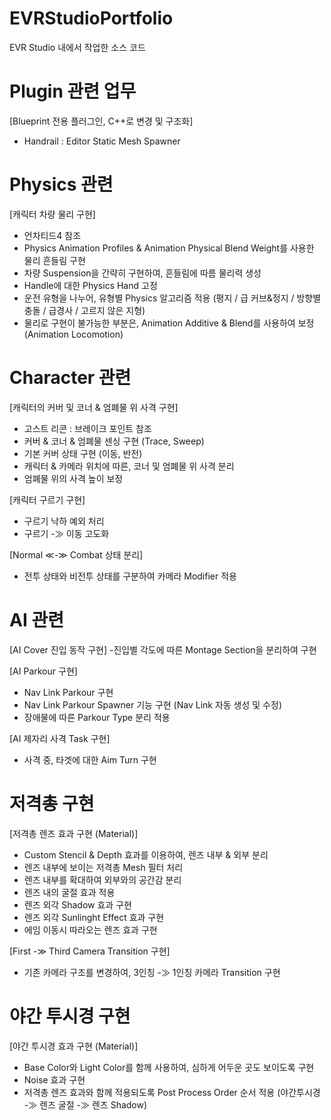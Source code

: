 # EVRStudioPortfolio
EVR Studio 내에서 작업한 소스 코드


# Plugin 관련 업무
[Blueprint 전용 플러그인, C++로 변경 및 구조화]
- Handrail : Editor Static Mesh Spawner

# Physics 관련
[캐릭터 차량 물리 구현]
- 언차티드4 참조
- Physics Animation Profiles & Animation Physical Blend Weight를 사용한 물리 흔들림 구현
- 차량 Suspension을 간략히 구현하여, 흔들림에 따름 물리력 생성
- Handle에 대한 Physics Hand 고정
- 운전 유형을 나누어, 유형별 Physics 알고리즘 적용 (평지 / 급 커브&정지 / 방향별 충돌 / 급경사 / 고르지 않은 지형)
- 물리로 구현이 불가능한 부분은, Animation Additive & Blend를 사용하여 보정 (Animation Locomotion)


# Character 관련
[캐릭터의 커버 및 코너 & 엄폐물 위 사격 구현]
- 고스트 리콘 : 브레이크 포인트 참조
- 커버 & 코너 & 엄폐물 센싱 구현 (Trace, Sweep)
- 기본 커버 상태 구현 (이동, 반전)
- 캐릭터 & 카메라 위치에 따른, 코너 및 엄폐물 위 사격 분리
- 엄폐물 위의 사격 높이 보정

[캐릭터 구르기 구현]
- 구르기 낙하 예외 처리
- 구르기 -≫ 이동 고도화

[Normal ≪-≫ Combat 상태 분리]
- 전투 상태와 비전투 상태를 구분하여 카메라 Modifier 적용


# AI 관련
[AI Cover 진입 동작 구현]
-진입별 각도에 따른 Montage Section을 분리하여 구현

[AI Parkour 구현]
- Nav Link Parkour 구현
- Nav Link Parkour Spawner 기능 구현 (Nav Link 자동 생성 및 수정)
- 장애물에 따른 Parkour Type 분리 적용

[AI 제자리 사격 Task 구현]
- 사격 중, 타겟에 대한 Aim Turn 구현


# 저격총 구현
[저격총 렌즈 효과 구현 (Material)]
- Custom Stencil & Depth 효과를 이용하여, 렌즈 내부 & 외부 분리
- 렌즈 내부에 보이는 저격총 Mesh 필터 처리
- 렌즈 내부를 확대하여 외부와의 공간감 분리
- 렌즈 내의 굴절 효과 적용
- 렌즈 외각 Shadow 효과 구현
- 렌즈 외각 Sunlinght Effect 효과 구현
- 에임 이동시 따라오는 렌즈 효과 구현

[First -≫ Third Camera Transition 구현]
- 기존 카메라 구조를 변경하여, 3인칭 -≫ 1인칭 카메라 Transition 구현


# 야간 투시경 구현
[야간 투시경 효과 구현 (Material)]
- Base Color와 Light Color를 함께 사용하여, 심하게 어두운 곳도 보이도록 구현
- Noise 효과 구현
- 저격총 렌즈 효과와 함께 적용되도록 Post Process Order 순서 적용 (야간투시경 -≫ 렌즈 굴절 -≫ 렌즈 Shadow)
